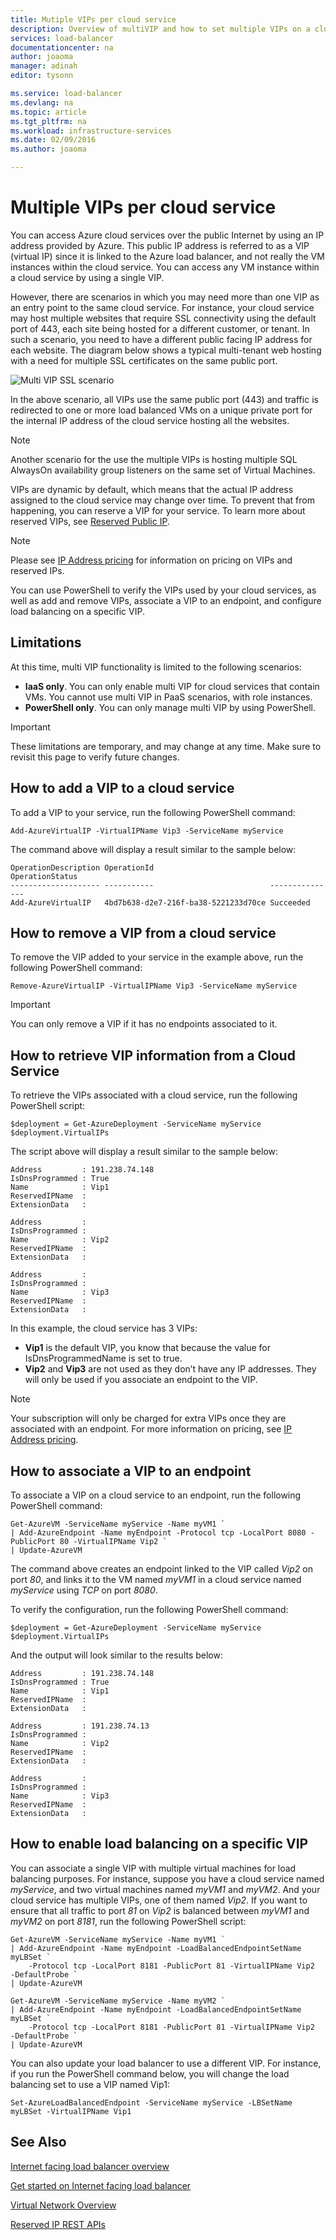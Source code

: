```yaml
---
title: Mutiple VIPs per cloud service
description: Overview of multiVIP and how to set multiple VIPs on a cloud service
services: load-balancer
documentationcenter: na
author: joaoma
manager: adinah
editor: tysonn

ms.service: load-balancer
ms.devlang: na
ms.topic: article
ms.tgt_pltfrm: na
ms.workload: infrastructure-services
ms.date: 02/09/2016
ms.author: joaoma

---
```

# Multiple VIPs per cloud service
You can access Azure cloud services over the public Internet by using an IP address provided by Azure. This public IP address is referred to as a VIP (virtual IP) since it is linked to the Azure load balancer, and not really the VM instances within the cloud service. You can access any VM instance within a cloud service by using a single VIP. 

However, there are scenarios in which you may need more than one VIP as an entry point to the same cloud service. For instance, your cloud service may host multiple websites that require SSL connectivity using the default port of 443, each site being hosted for a different customer, or tenant. In such a scenario, you need to have a different public facing IP address for each website. The diagram below shows a typical multi-tenant web hosting with a need for multiple SSL certificates on the same public port.

![Multi VIP SSL scenario](./media/load-balancer-multivip/Figure1.png)

In the above scenario, all VIPs use the same public port (443) and traffic is redirected to one or more load balanced VMs on a unique private port for the internal IP address of the cloud service hosting all the websites. 

> [!NOTE]
> Another scenario for the use the multiple VIPs is hosting multiple SQL AlwaysOn availability group listeners on the same set of Virtual Machines.
> 
> 

VIPs are dynamic by default, which means that the actual IP address assigned to the cloud service may change over time. To prevent that from happening, you can reserve a VIP for your service. To learn more about reserved VIPs, see [Reserved Public IP](../virtual-network/virtual-networks-reserved-public-ip.md).

> [!NOTE]
> Please see [IP Address pricing](https://azure.microsoft.com/pricing/details/ip-addresses/) for information on pricing on VIPs and reserved IPs.
> 
> 

You can use PowerShell to verify the VIPs used by your cloud services, as well as add and remove VIPs, associate a VIP to an endpoint, and configure load balancing on a specific VIP. 

## Limitations
At this time, multi VIP functionality is limited to the following scenarios:

* **IaaS only**. You can only enable multi VIP for cloud services that contain VMs. You cannot use multi VIP in PaaS scenarios, with role instances.
* **PowerShell only**. You can only manage multi VIP by using PowerShell.

> [!IMPORTANT]
> These limitations are temporary, and may change at any time. Make sure to revisit this page to verify future changes.
> 
> 

## How to add a VIP to a cloud service
To add a VIP to your service, run the following PowerShell command:

    Add-AzureVirtualIP -VirtualIPName Vip3 -ServiceName myService

The command above will display a result similar to the sample below:

    OperationDescription OperationId                          OperationStatus
    -------------------- -----------                          ---------------
    Add-AzureVirtualIP   4bd7b638-d2e7-216f-ba38-5221233d70ce Succeeded

## How to remove a VIP from a cloud service
To remove the VIP added to your service in the example above, run the following PowerShell command:    

    Remove-AzureVirtualIP -VirtualIPName Vip3 -ServiceName myService

> [!IMPORTANT]
> You can only remove a VIP if it has no endpoints associated to it.
> 
> 

## How to retrieve VIP information from a Cloud Service
To retrieve the VIPs associated with a cloud service, run the following PowerShell script:

    $deployment = Get-AzureDeployment -ServiceName myService
    $deployment.VirtualIPs

The script above will display a result similar to the sample below:

    Address         : 191.238.74.148
    IsDnsProgrammed : True
    Name            : Vip1
    ReservedIPName  :
    ExtensionData   :

    Address         :
    IsDnsProgrammed :
    Name            : Vip2
    ReservedIPName  :
    ExtensionData   :

    Address         :
    IsDnsProgrammed :
    Name            : Vip3
    ReservedIPName  :
    ExtensionData   :

In this example, the cloud service has 3 VIPs:

* **Vip1** is the default VIP, you know that because the value for IsDnsProgrammedName is set to true.
* **Vip2** and **Vip3** are not used as they don’t have any IP addresses. They will only be used if you associate an endpoint to the VIP.

> [!NOTE]
> Your subscription will only be charged for extra VIPs once they are associated with an endpoint. For more information on pricing, see [IP Address pricing](https://azure.microsoft.com/pricing/details/ip-addresses/).
> 
> 

## How to associate a VIP to an endpoint
To associate a VIP on a cloud service to an endpoint, run the following PowerShell command:

    Get-AzureVM -ServiceName myService -Name myVM1 `
    | Add-AzureEndpoint -Name myEndpoint -Protocol tcp -LocalPort 8080 -PublicPort 80 -VirtualIPName Vip2 `
    | Update-AzureVM

The command above creates an endpoint linked to the VIP called *Vip2* on port *80*, and links it to the VM named *myVM1* in a cloud service named *myService* using *TCP* on port *8080*.

To verify the configuration, run the following PowerShell command:

    $deployment = Get-AzureDeployment -ServiceName myService
    $deployment.VirtualIPs

And the output will look similar to the results below:

    Address         : 191.238.74.148
    IsDnsProgrammed : True
    Name            : Vip1
    ReservedIPName  :
    ExtensionData   :

    Address         : 191.238.74.13
    IsDnsProgrammed :
    Name            : Vip2
    ReservedIPName  :
    ExtensionData   :

    Address         :
    IsDnsProgrammed :
    Name            : Vip3
    ReservedIPName  :
    ExtensionData   :

## How to enable load balancing on a specific VIP
You can associate a single VIP with multiple virtual machines for load balancing purposes. For instance, suppose you have a cloud service named *myService*, and two virtual machines named *myVM1* and *myVM2*. And your cloud service has multiple VIPs, one of them named *Vip2*. If you want to ensure that all traffic to port *81* on *Vip2* is balanced between *myVM1* and *myVM2* on port *8181*, run the following PowerShell script: 

    Get-AzureVM -ServiceName myService -Name myVM1 `
    | Add-AzureEndpoint -Name myEndpoint -LoadBalancedEndpointSetName myLBSet `
        -Protocol tcp -LocalPort 8181 -PublicPort 81 -VirtualIPName Vip2  -DefaultProbe `
    | Update-AzureVM

    Get-AzureVM -ServiceName myService -Name myVM2 `
    | Add-AzureEndpoint -Name myEndpoint -LoadBalancedEndpointSetName myLBSet `
        -Protocol tcp -LocalPort 8181 -PublicPort 81 -VirtualIPName Vip2  -DefaultProbe `
    | Update-AzureVM

You can also update your load balancer to use a different VIP. For instance, if you run the PowerShell command below, you will change the load balancing set to use a VIP named Vip1:

    Set-AzureLoadBalancedEndpoint -ServiceName myService -LBSetName myLBSet -VirtualIPName Vip1

## See Also
[Internet facing load balancer overview](load-balancer-internet-overview.md)

[Get started on Internet facing load balancer](load-balancer-get-started-internet-arm-ps.md)

[Virtual Network Overview](../virtual-network/virtual-networks-overview.md)

[Reserved IP REST APIs](https://msdn.microsoft.com/library/azure/dn722420.aspx)

